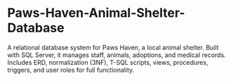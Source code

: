 # Paws-Haven-Animal-Shelter-Database
A relational database system for Paws Haven, a local animal shelter. Built with SQL Server, it manages staff, animals, adoptions, and medical records. Includes ERD, normalization (3NF), T-SQL scripts, views, procedures, triggers, and user roles for full functionality.
